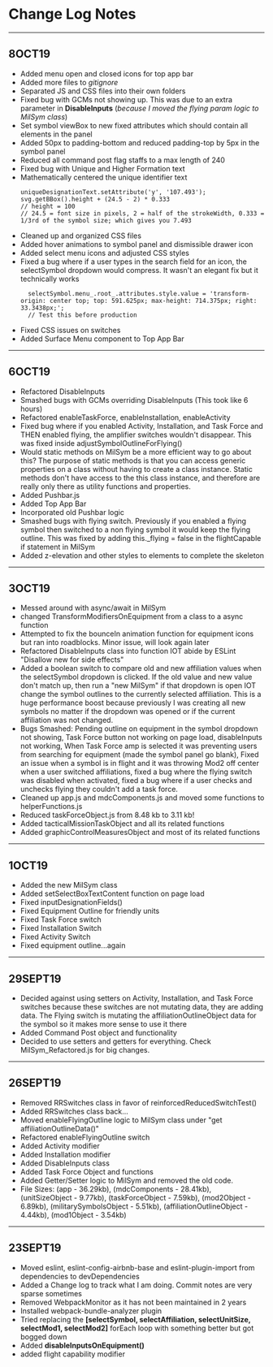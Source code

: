 # Change Log Notes

---

## 8OCT19

- Added menu open and closed icons for top app bar
- Added more files to _gitignore_
- Separated JS and CSS files into their own folders
- Fixed bug with GCMs not showing up. This was due to an extra parameter in **DisableInputs** (_because I moved the flying param logic to MilSym class_)
- Set symbol viewBox to new fixed attributes which should contain all elements in the panel
- Added 50px to padding-bottom and reduced padding-top by 5px in the symbol panel
- Reduced all command post flag staffs to a max length of 240
- Fixed bug with Unique and Higher Formation text
- Mathematically centered the unique identifier text
  >
      uniqueDesignationText.setAttribute('y', '107.493');
      svg.getBBox().height + (24.5 - 2) * 0.333
      // height = 100
      // 24.5 = font size in pixels, 2 = half of the strokeWidth, 0.333 = 1/3rd of the symbol size; which gives you 7.493
- Cleaned up and organized CSS files
- Added hover animations to symbol panel and dismissible drawer icon
- Added select menu icons and adjusted CSS styles
- Fixed a bug where if a user types in the search field for an icon, the selectSymbol dropdown would compress. It wasn't an elegant fix but it technically works
  >
        selectSymbol.menu_.root_.attributes.style.value = 'transform-origin: center top; top: 591.625px; max-height: 714.375px; right: 33.3438px;';
        // Test this before production
- Fixed CSS issues on switches
- Added Surface Menu component to Top App Bar

---

## 6OCT19

- Refactored DisableInputs
- Smashed bugs with GCMs overriding DisableInputs (This took like 6 hours)
- Refactored enableTaskForce, enableInstallation, enableActivity
- Fixed bug where if you enabled Activity, Installation, and Task Force and THEN enabled flying, the amplifier switches wouldn't disappear. This was fixed inside adjustSymbolOutlineForFlying()
- Would static methods on MilSym be a more efficient way to go about this? The purpose of static methods is that you can access generic properties on a class without having to create a class instance. Static methods don't have access to the this class instance, and therefore are really only there as utility functions and properties.
- Added Pushbar.js
- Added Top App Bar
- Incorporated old Pushbar logic
- Smashed bugs with flying switch. Previously if you enabled a flying symbol then switched to a non flying symbol it would keep the flying outline. This was fixed by adding this.\_flying = false in the flightCapable if statement in MilSym
- Added z-elevation and other styles to elements to complete the skeleton

---

## 3OCT19

- Messed around with async/await in MilSym
- changed TransformModifiersOnEquipment from a class to a async function
- Attempted to fix the bounceIn animation function for equipment icons but ran into roadblocks. Minor issue, will look again later
- Refactored DisableInputs class into function IOT abide by ESLint "Disallow new for side effects"
- Added a boolean switch to compare old and new affiliation values when the selectSymbol dropdown is clicked. If the old value and new value don't match up, then run a "new MilSym" if that dropdown is open IOT change the symbol outlines to the currently selected affiliation. This is a huge performance boost because previously I was creating all new symbols no matter if the dropdown was opened or if the current affiliation was not changed.
- Bugs Smashed: Pending outline on equipment in the symbol dropdown not showing, Task Force button not working on page load, disableInputs not working, When Task Force amp is selected it was preventing users from searching for equipment (made the symbol panel go blank), Fixed an issue when a symbol is in flight and it was throwing Mod2 off center when a user switched affiliations, fixed a bug where the flying switch was disabled when activated, fixed a bug where if a user checks and unchecks flying they couldn't add a task force.
- Cleaned up app.js and mdcComponents.js and moved some functions to helperFunctions.js
- Reduced taskForceObject.js from 8.48 kb to 3.11 kb!
- Added tacticalMissionTaskObject and all its related functions
- Added graphicControlMeasuresObject and most of its related functions

---

## 1OCT19

- Added the new MilSym class
- Added setSelectBoxTextContent function on page load
- Fixed inputDesignationFields()
- Fixed Equipment Outline for friendly units
- Fixed Task Force switch
- Fixed Installation Switch
- Fixed Activity Switch
- Fixed equipment outline...again

---

## 29SEPT19

- Decided against using setters on Activity, Installation, and Task Force switches because these switches are not mutating data, they are adding data. The Flying switch is mutating the affiliationOutlineObject data for the symbol so it makes more sense to use it there
- Added Command Post object and functionality
- Decided to use setters and getters for everything. Check MilSym_Refactored.js for big changes.

---

## 26SEPT19

- Removed RRSwitches class in favor of reinforcedReducedSwitchTest()
- Added RRSwitches class back...
- Moved enableFlyingOutline logic to MilSym class under "get affiliationOutlineData()"
- Refactored enableFlyingOutline switch
- Added Activity modifier
- Added Installation modifier
- Added DisableInputs class
- Added Task Force Object and functions
- Added Getter/Setter logic to MilSym and removed the old code.
- File Sizes: (app - 36.29kb), (mdcComponents - 28.41kb), (unitSizeObject - 9.77kb), (taskForceObject - 7.59kb), (mod2Object - 6.89kb), (militarySymbolsObject - 5.51kb), (affiliationOutlineObject - 4.44kb), (mod1Object - 3.54kb)

---

## 23SEPT19

- Moved eslint, eslint-config-airbnb-base and eslint-plugin-import from dependencies to devDependencies
- Added a Change log to track what I am doing. Commit notes are very sparse sometimes
- Removed WebpackMonitor as it has not been maintained in 2 years
- Installed webpack-bundle-analyzer plugin
- Tried replacing the **[selectSymbol, selectAffiliation, selectUnitSize, selectMod1, selectMod2]** forEach loop with something better but got bogged down
- Added **disableInputsOnEquipment()**
- added flight capability modifier
